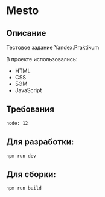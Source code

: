 # Mesto

## Описание

Тестовое задание Yandex.Praktikum

В проекте использовались:

* HTML
* CSS
* БЭМ
* JavaScript

## Требования

`node: 12`

## Для разработки:

`npm run dev`

## Для сборки:

`npm run build`

